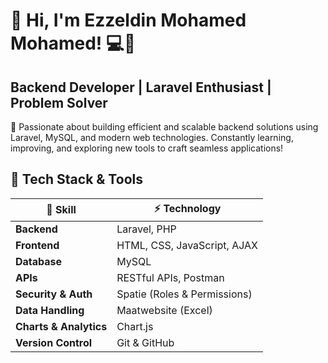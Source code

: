 # 👋 Hi, I'm Ezzeldin Mohamed Mohamed! 💻🚀

## Backend Developer | Laravel Enthusiast | Problem Solver

🌟 Passionate about building efficient and scalable backend solutions using Laravel, MySQL, and modern web technologies. Constantly learning, improving, and exploring new tools to craft seamless applications!

## 🚀 Tech Stack & Tools  

| 🌟 Skill         | ⚡ Technology            |
|-----------------|------------------------|
| **Backend**     | Laravel, PHP           |
| **Frontend**    | HTML, CSS, JavaScript, AJAX |
| **Database**    | MySQL                  |
| **APIs**        | RESTful APIs, Postman  |
| **Security & Auth** | Spatie (Roles & Permissions) |
| **Data Handling** | Maatwebsite (Excel)  |
| **Charts & Analytics** | Chart.js        |
| **Version Control** | Git & GitHub       |

